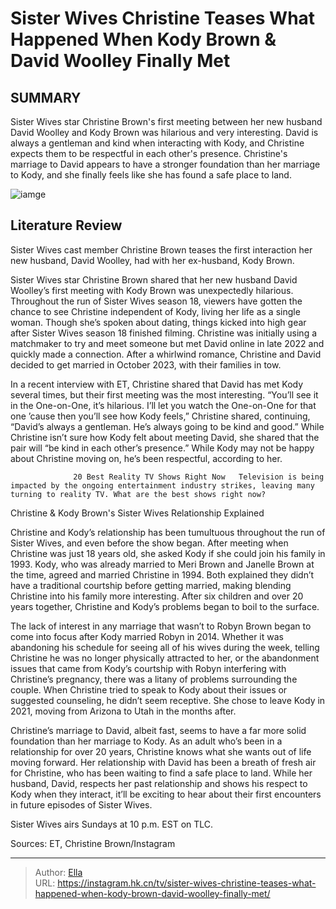 # Sister Wives  Christine Teases What Happened When Kody Brown &amp; David Woolley Finally Met


## SUMMARY 



  Sister Wives star Christine Brown&#39;s first meeting between her new husband David Woolley and Kody Brown was hilarious and very interesting.   David is always a gentleman and kind when interacting with Kody, and Christine expects them to be respectful in each other&#39;s presence.   Christine&#39;s marriage to David appears to have a stronger foundation than her marriage to Kody, and she finally feels like she has found a safe place to land.  

![iamge](https://static1.srcdn.com/wordpress/wp-content/uploads/2023/09/sister-wives-christine-brown-in-peach-sweater-pink-background.jpg)

## Literature Review
Sister Wives cast member Christine Brown teases the first interaction her new husband, David Woolley, had with her ex-husband, Kody Brown.




Sister Wives star Christine Brown shared that her new husband David Woolley’s first meeting with Kody Brown was unexpectedly hilarious. Throughout the run of Sister Wives season 18, viewers have gotten the chance to see Christine independent of Kody, living her life as a single woman. Though she’s spoken about dating, things kicked into high gear after Sister Wives season 18 finished filming. Christine was initially using a matchmaker to try and meet someone but met David online in late 2022 and quickly made a connection. After a whirlwind romance, Christine and David decided to get married in October 2023, with their families in tow.




In a recent interview with ET, Christine shared that David has met Kody several times, but their first meeting was the most interesting. “You’ll see it in the One-on-One, it’s hilarious. I’ll let you watch the One-on-One for that one ’cause then you’ll see how Kody feels,” Christine shared, continuing, “David’s always a gentleman. He’s always going to be kind and good.” While Christine isn’t sure how Kody felt about meeting David, she shared that the pair will “be kind in each other’s presence.” While Kody may not be happy about Christine moving on, he’s been respectful, according to her.

                  20 Best Reality TV Shows Right Now   Television is being impacted by the ongoing entertainment industry strikes, leaving many turning to reality TV. What are the best shows right now?    


 Christine &amp; Kody Brown&#39;s Sister Wives Relationship Explained 
          




Christine and Kody’s relationship has been tumultuous throughout the run of Sister Wives, and even before the show began. After meeting when Christine was just 18 years old, she asked Kody if she could join his family in 1993. Kody, who was already married to Meri Brown and Janelle Brown at the time, agreed and married Christine in 1994. Both explained they didn’t have a traditional courtship before getting married, making blending Christine into his family more interesting. After six children and over 20 years together, Christine and Kody’s problems began to boil to the surface.


 

The lack of interest in any marriage that wasn’t to Robyn Brown began to come into focus after Kody married Robyn in 2014. Whether it was abandoning his schedule for seeing all of his wives during the week, telling Christine he was no longer physically attracted to her, or the abandonment issues that came from Kody’s courtship with Robyn interfering with Christine’s pregnancy, there was a litany of problems surrounding the couple. When Christine tried to speak to Kody about their issues or suggested counseling, he didn’t seem receptive. She chose to leave Kody in 2021, moving from Arizona to Utah in the months after.




Christine’s marriage to David, albeit fast, seems to have a far more solid foundation than her marriage to Kody. As an adult who’s been in a relationship for over 20 years, Christine knows what she wants out of life moving forward. Her relationship with David has been a breath of fresh air for Christine, who has been waiting to find a safe place to land. While her husband, David, respects her past relationship and shows his respect to Kody when they interact, it’ll be exciting to hear about their first encounters in future episodes of Sister Wives.

Sister Wives airs Sundays at 10 p.m. EST on TLC.

Sources: ET, Christine Brown/Instagram



---

> Author: [Ella](https://instagram.hk.cn/)  
> URL: https://instagram.hk.cn/tv/sister-wives-christine-teases-what-happened-when-kody-brown-david-woolley-finally-met/  

